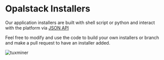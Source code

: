 # Opalstack Installers

Our application installers are built with shell script or python and interact with the platform via [JSON API](https://my.opalstack.com/api/v1/doc/)

Feel free to modify and use the code to build your own installers or branch and make a pull request to have an installer added.

![tuxminer](https://user-images.githubusercontent.com/77483/163723004-7b26bda4-b229-4685-98b7-3987106582f9.png)
